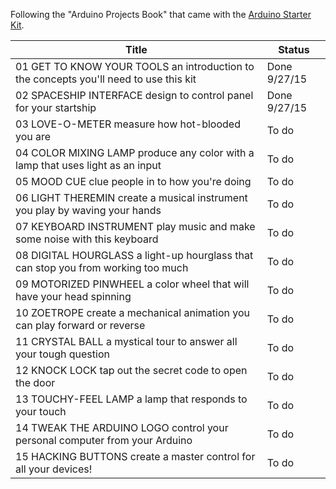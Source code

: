 Following the "Arduino Projects Book" that came with the [Arduino Starter Kit](http://www.amazon.com/Arduino-Starter-Official-170-page-Projects/dp/B009UKZV0A/ref=sr_1_3?ie=UTF8&qid=1443435199&sr=8-3&keywords=arduino).


Title | Status
------|-------
01 GET TO KNOW YOUR TOOLS an introduction to the concepts you'll need to use this kit | Done 9/27/15
02 SPACESHIP INTERFACE design to control panel for your startship | Done 9/27/15
03 LOVE-O-METER measure how hot-blooded you are | To do
04 COLOR MIXING LAMP produce any color with a lamp that uses light as an input | To do
05 MOOD CUE clue people in to how you're doing | To do
06 LIGHT THEREMIN create a musical instrument you play by waving your hands | To do
07 KEYBOARD INSTRUMENT play music and make some noise with this keyboard | To do
08 DIGITAL HOURGLASS a light-up hourglass that can stop you from working too much | To do
09 MOTORIZED PINWHEEL a color wheel that will have your head spinning | To do
10 ZOETROPE create a mechanical animation you can play forward or reverse | To do
11 CRYSTAL BALL a mystical tour to answer all your tough question | To do
12 KNOCK LOCK tap out the secret code to open the door | To do
13 TOUCHY-FEEL LAMP a lamp that responds to your touch | To do
14 TWEAK THE ARDUINO LOGO control your personal computer from your Arduino | To do
15 HACKING BUTTONS create a master control for all your devices! | To do
